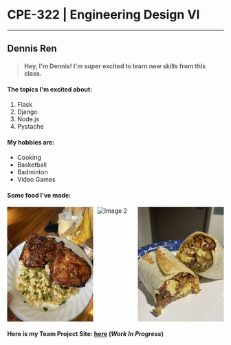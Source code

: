# **CPE-322 | Engineering Design VI**
---

## **Dennis Ren**

> #### Hey, I'm Dennis! I'm super excited to learn new skills from this class.

#### **The topics I'm excited about:**

1. Flask
2. Django
3. Node.js
4. Pystache

#### **My hobbies are:** 

- Cooking
- Basketball
- Badminton
- Video Games

#### **Some food I've made:**

<div style="display: flex; gap: 10px;">
  <img src="https://github.com/Dennis3204/CPE-322/blob/8de0a4c4bacca2252edca1c33a174ed2862a6038/img/IMG_2959.JPG" alt="Image 1" width="200">
  <img src="https://github.com/Dennis3204/CPE-322/blob/8de0a4c4bacca2252edca1c33a174ed2862a6038/img/IMG_2966.JPG" alt="Image 2" width="200">
  <img src="https://github.com/Dennis3204/CPE-322/blob/8de0a4c4bacca2252edca1c33a174ed2862a6038/img/IMG_7810.jpg" alt="Image 3" width="200">
</div>

#### Here is my Team Project Site: [here](URL) (*Work In Progress*)
